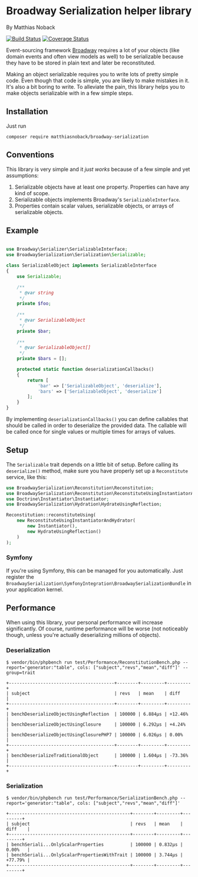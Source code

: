 # Broadway Serialization helper library

By Matthias Noback

[![Build Status](https://travis-ci.org/matthiasnoback/broadway-serialization.svg?branch=master)](https://travis-ci.org/matthiasnoback/broadway-serialization) [![Coverage Status](https://coveralls.io/repos/matthiasnoback/broadway-serialization/badge.svg?branch=master)](https://coveralls.io/r/matthiasnoback/broadway-serialization?branch=master)

Event-sourcing framework [Broadway](https://github.com/qandidate-labs/broadway)
requires a lot of your objects (like domain events and often view models as 
well) to be serializable because they have to be stored in plain text and later 
be reconstituted.

Making an object serializable requires you to write lots of pretty simple code.
Even though that code is simple, you are likely to make mistakes in it. It's 
also a bit boring to write. To alleviate the pain, this library helps you to 
make objects serializable with in a few simple steps.

## Installation

Just run

    composer require matthiasnoback/broadway-serialization

## Conventions

This library is very simple and it *just works* because of a few simple and 
yet assumptions:

1. Serializable objects have at least one property. Properties can have any 
kind of scope.
2. Serializable objects implements Broadway's `SerializableInterface`.
3. Properties contain scalar values, serializable objects, or arrays of 
serializable objects.

## Example

```php

use Broadway\Serializer\SerializableInterface;
use BroadwaySerialization\Serialization\Serializable;

class SerializableObject implements SerializableInterface
{
    use Serializable;

    /**
     * @var string
     */
    private $foo;
    
    /**
     * @var SerializableObject
     */
    private $bar;
    
    /**
     * @var SerializableObject[]
     */
    private $bars = [];

    protected static function deserializationCallbacks()
    {
        return [
            'bar' => ['SerializableObject', 'deserialize'],
            'bars' => ['SerializableObject', 'deserialize']
        ];
    }
}
```

By implementing `deserializationCallbacks()` you can define callables that 
should be called in order to deserialize the provided data. The callable will 
be called once for single values or multiple times for arrays of values.

## Setup

The `Serializable` trait depends on a little bit of setup. Before calling its `deserialize()` method, make sure you 
have properly set up a `Reconstitute` service, like this:
 
```php
use BroadwaySerialization\Reconstitution\Reconstitution;
use BroadwaySerialization\Reconstitution\ReconstituteUsingInstantiatorAndHydrator;
use Doctrine\Instantiator\Instantiator;
use BroadwaySerialization\Hydration\HydrateUsingReflection;

Reconstitution::reconstituteUsing(
    new ReconstituteUsingInstantiatorAndHydrator(
        new Instantiator(),
        new HydrateUsingReflection()
    )
);
```

### Symfony

If you're using Symfony, this can be managed for you automatically. Just register the 
`BroadwaySerialization\SymfonyIntegration\BroadwaySerializationBundle` in your application kernel.

## Performance

When using this library, your personal performance will increase significantly. Of course, runtime performance will 
be worse (not noticeably though, unless you're actually deserializing millions of objects).

### Deserialization

```
$ vendor/bin/phpbench run test/Performance/ReconstitutionBench.php --report='generator:"table", cols: ["subject","revs","mean","diff"]' --group=trait

+----------------------------------------+--------+---------+---------+
| subject                                | revs   | mean    | diff    |
+----------------------------------------+--------+---------+---------+
| benchDeserializeObjectUsingReflection  | 100000 | 6.884μs | +12.46% |
| benchDeserializeObjectUsingClosure     | 100000 | 6.292μs | +4.24%  |
| benchDeserializeObjectUsingClosurePHP7 | 100000 | 6.026μs | 0.00%   |
+----------------------------------------+--------+---------+---------+
| benchDeserializeTraditionalObject      | 100000 | 1.604μs | -73.36% |
+----------------------------------------+--------+---------+---------+

```

### Serialization

```
$ vendor/bin/phpbench run test/Performance/SerializationBench.php --report='generator:"table", cols: ["subject","revs","mean","diff"]'

+----------------------------------------------+--------+---------+---------+
| subject                                      | revs   | mean    | diff    |
+----------------------------------------------+--------+---------+---------+
| benchSeriali...OnlyScalarProperties          | 100000 | 0.832μs | 0.00%   |
| benchSeriali...OnlyScalarPropertiesWithTrait | 100000 | 3.744μs | +77.79% |
+----------------------------------------------+--------+---------+---------+


```


